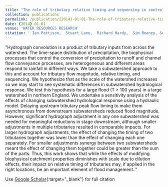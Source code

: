 ```yaml
---
title: "The role of tributary relative timing and sequencing in controlling large floods"
collection: publications
permalink: /publication/{2014}-01-01-The-role-of-tributary-relative-timing-and-sequencing-in-controlling-large-floods
date: {2014}-01-01
venue: 'WATER RESOURCES RESEARCH'
citation: ' Ian Pattison,  Stuart Lane,  Richard Hardy,  Sim Reaney, &quot;The role of tributary relative timing and sequencing in controlling large floods.&quot; WATER RESOURCES RESEARCH, {2014}.'
---
```

"Hydrograph convolution is a product of tributary inputs from across the watershed. The time-space distribution of precipitation, the biophysical processes that control the conversion of precipitation to runoff and channel flow conveyance processes, are heterogeneous and different areas respond to rainfall in different ways. We take a subwatershed approach to this and account for tributary flow magnitude, relative timing, and sequencing. We hypothesize that as the scale of the watershed increases so we may start to see systematic differences in subwatershed hydrological response. We test this hypothesis for a large flood (T > 100 years) in a large watershed in northern England. We undertake a sensitivity analysis of the effects of changing subwatershed hydrological response using a hydraulic model. Delaying upstream tributary peak flow timing to make them asynchronous from downstream subwatersheds reduced flood magnitude. However, significant hydrograph adjustment in any one subwatershed was needed for meaningful reductions in stage downstream, although smaller adjustments in multiple tributaries resulted in comparable impacts. For larger hydrograph adjustments, the effect of changing the timing of two tributaries together was lower than the effect of changing each one separately. For smaller adjustments synergy between two subwatersheds meant the effect of changing them together could be greater than the sum of the parts. Thus, this work shows that while the effects of modifying biophysical catchment properties diminishes with scale due to dilution effects, their impact on relative timing of tributaries may, if applied in the right locations, be an important element of flood management.."

Use [Google Scholar](https://scholar.google.com/scholar?q=The+role+of+tributary+relative+timing+and+sequencing+in+controlling+large+floods){:target="_blank"} for full citation